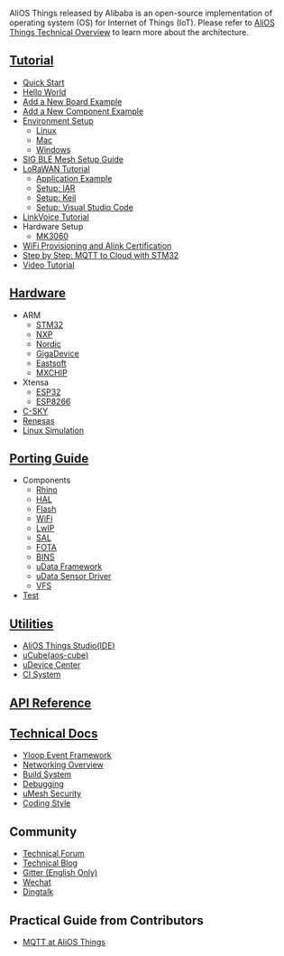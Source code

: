 AliOS Things released by Alibaba is an open-source implementation of operating system (OS) for Internet of Things (IoT). 
Please refer to [AliOS Things Technical Overview](AliOS-Things-Technical-Overview) to learn more about the architecture.

## [Tutorial](AliOS-Things-Tutorial)
- [Quick Start](Quick-Start)
- [Hello World](AliOS-Things-APP-DEV-Guide)
- [Add a New Board Example](Add-a-new-board-example)
- [Add a New Component Example](Add-a-new-component-example)
- [Environment Setup](AliOS-Things-Environment-Setup)
  - [Linux](AliOS-Things-Linux-Environment-Setup)
  - [Mac](AliOS-Things-MAC-Environment-Setup)
  - [Windows](AliOS-Things-Windows-Environment-Setup)
- [SIG BLE Mesh Setup Guide](AliOS-Things-SIG-BLE-mesh-Setup-Guides)
- [LoRaWAN Tutorial](AliOS-Things-lorawanapp)
  - [Application Example](AliOS-Things-lorawanapp-example)
  - [Setup: IAR](AliOS-Things-lorawanapp-@IAR)
  - [Setup: Keil](AliOS-Things-lorawanapp-@Keil)
  - [Setup: Visual Studio Code](AliOS-Things-lorawanapp-@VSC)
- [LinkVoice Tutorial](LinkVoice-Application)
- Hardware Setup
  - [MK3060](MK3060-Hardware-Setup)
- [WiFi Provisioning and Alink Certification](WiFi-Provisioning-and-Alink-Certification)
- [Step by Step: MQTT to Cloud with STM32](stm32-networking)
- [Video Tutorial](AliOS-Things-Video-Tutorial)

## [Hardware](AliOS-Things-Hardware)
- ARM
  - [STM32](STM32)
  - [NXP](NXP)
  - [Nordic](Nordic)
  - [GigaDevice](GigaDevice)
  - [Eastsoft](EastSoft)
  - [MXCHIP](MXCHIP)
- Xtensa
  - [ESP32](ESP32)
  - [ESP8266](ESP8266)
- [C-SKY](C-SKY)
- [Renesas](Renesas)
- [Linux Simulation](Quick-Start)

## [Porting Guide](AliOS-Things-Porting-Guide)
- Components
  - [Rhino](AliOS-Things-Rhino-Porting-Guide)
  - [HAL](AliOS-Things-HAL-Porting-Guide)
  - [Flash](Flash-and-KV-Storage-Porting-Guide)
  - [WiFi](AliOS-Things-WiFi-Porting-Guide)
  - [LwIP](AliOS-Things-LwIP-Porting-Guide)
  - [SAL](https://github.com/alibaba/AliOS-Things/tree/master/device/sal/README.md)
  - [FOTA](AliOS-Things-FOTA-Porting-Guide)
  - [BINS](AliOS-Things-BINS-Porting-Guide)
  - [uData Framework](AliOS-Things-uData-Framework-Porting-Guide)
  - [uData Sensor Driver](AliOS-Things-uData-Sensor-Driver-Porting-Guide)
  - [VFS](AliOS-Things-VFS-Porting-Guide)
- [Test](AliOS-Things-Porting-Test-Guide)

## [Utilities](AliOS-Things-Utilities)
- [AliOS Things Studio(IDE)](AliOS-Things-Studio)
- [uCube(aos-cube)](AliOS-Things-uCube)
- [uDevice Center](uDevice-Center)
- [CI System](CI-System)

## [API Reference](AliOS-Things-API-Guide)

## [Technical Docs](AliOS-Things-Technical-Overview)
- [Yloop Event Framework](Yloop-Event-Framework)
- [Networking Overview](AliOS--Things-Networking-Overview)
- [Build System](AliOS-Things-build-system)
- [Debugging](Debugging-Overview)
- [uMesh Security](uMesh-Security)
- [Coding Style](AliOS-Things-Coding-Style-Guide)

## Community
* [Technical Forum](https://github.com/alibaba/AliOS-Things/issues)
* [Technical Blog](https://yq.aliyun.com/teams/184)
* [Gitter (English Only)](https://gitter.im/aliosthings)
* [Wechat](http://o7spigzvd.bkt.clouddn.com/qr_wechat_100+.jpeg)
* [Dingtalk](http://o7spigzvd.bkt.clouddn.com/qr_dingtalk_github.png)

## Practical Guide from Contributors
* [MQTT at AliOS Things](http://iot-fans.xyz/2017/11/02/alios/mqtt/start/)
